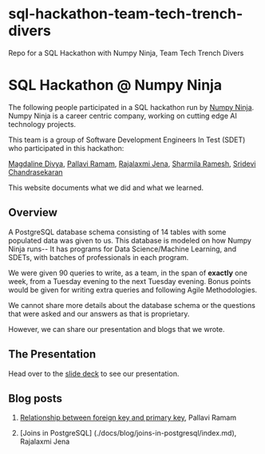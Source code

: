 # sql-hackathon-team-tech-trench-divers

Repo for a SQL Hackathon with Numpy Ninja, Team Tech Trench Divers

# SQL Hackathon @ Numpy Ninja

The following people participated in a SQL hackathon run by [Numpy Ninja](https://www.numpyninja.com/). Numpy Ninja is a career centric company, working on cutting edge AI technology projects.

This team is a group of Software Development Engineers In Test (SDET) who participated in this hackathon:

[Magdaline Divya](https://github.com/magdadiv),
[Pallavi Ramam](https://github.com/pramam),
[Rajalaxmi Jena](https://github.com/rajalaxmijena91),
[Sharmila Ramesh](https://github.com/RameshSharmila),
[Sridevi Chandrasekaran](https://github.com/Sri-Sundar)

This website documents what we did and what we learned.

## Overview

A PostgreSQL database schema consisting of 14 tables with some populated data was given to us. This database is modeled on how Numpy Ninja runs-- It has programs for Data Science/Machine Learning, and SDETs, with batches of professionals in each program.

We were given 90 queries to write, as a team, in the span of **exactly** one week, from a Tuesday evening to the next Tuesday evening. Bonus points would be given for writing extra queries and following Agile Methodologies.

We cannot share more details about the database schema or the questions that were asked and our answers as that is proprietary.

However, we can share our presentation and blogs that we wrote.

## The Presentation

Head over to the [slide deck]() to see our presentation.

## Blog posts

1. [Relationship between foreign key and primary key](./docs/blog/relationship-fk-pk/index.md), Pallavi Ramam

2. [Joins in PostgreSQL] (./docs/blog/joins-in-postgresql/index.md), Rajalaxmi Jena
